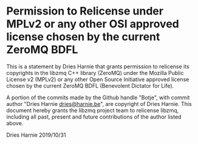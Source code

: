 # Permission to Relicense under MPLv2 or any other OSI approved license chosen by the current ZeroMQ BDFL

This is a statement by Dries Harnie
that grants permission to relicense its copyrights in the libzmq C++
library (ZeroMQ) under the Mozilla Public License v2 (MPLv2) or any other 
Open Source Initiative approved license chosen by the current ZeroMQ 
BDFL (Benevolent Dictator for Life).

A portion of the commits made by the Github handle "Botje", with
commit author "Dries Harnie <dries@harnie.be>", are copyright of Dries Harnie.
This document hereby grants the libzmq project team to relicense libzmq, 
including all past, present and future contributions of the author listed above.

Dries Harnie
2019/10/31
